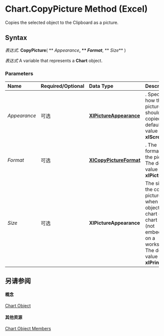 
# Chart.CopyPicture Method (Excel)

Copies the selected object to the Clipboard as a picture.


## Syntax

 _表达式_. **CopyPicture**( ** _Appearance_**, ** _Format_**, ** _Size_** )

 _表达式_ A variable that represents a **Chart** object.


### Parameters



|**Name**|**Required/Optional**|**Data Type**|**Description**|
|:-----|:-----|:-----|:-----|
| _Appearance_|可选|**[XlPictureAppearance](5fd97feb-a976-2c1c-4051-f2c99d0fa793.md)**|. Specifies how the picture should be copied. The default value is  **xlScreen**.|
| _Format_|可选|**[XlCopyPictureFormat](a764bd52-1c2b-9395-7774-1daceb6a8415.md)**|. The format of the picture. The default value is  **xlPicture**.|
| _Size_|可选|**XlPictureAppearance**|The size of the copied picture when the object is a chart on a chart sheet (not embedded on a worksheet). The default value is  **xlPrinter**.|

## 另请参阅


#### 概念


[Chart Object](179c32ce-49bd-6f36-ea12-89fb5443f3ea.md)
#### 其他资源


[Chart Object Members](http://msdn.microsoft.com/library/a3f8ac44-02d6-6f3f-b5e0-23f4bd5d6baf%28Office.15%29.aspx)